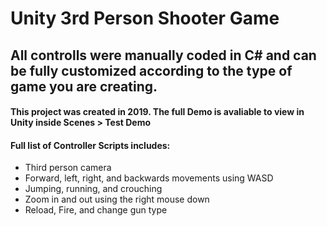 # Unity 3rd Person Shooter Game

## All controlls were manually coded in C# and can be fully customized according to the type of game you are creating. 

#### This project was created in 2019. The full Demo is avaliable to view in Unity inside Scenes > Test Demo 

#### Full list of Controller Scripts includes: 
- Third person camera 
- Forward, left, right, and backwards movements using WASD
- Jumping, running, and crouching
- Zoom in and out using the right mouse down 
- Reload, Fire, and change gun type 
